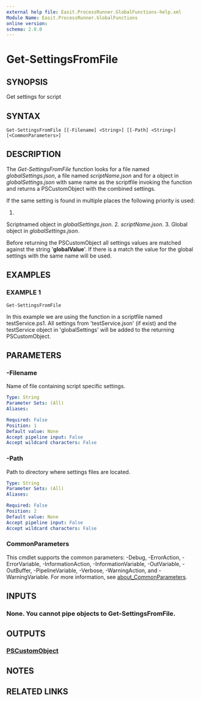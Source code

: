 ```yaml
---
external help file: Easit.ProcessRunner.GlobalFunctions-help.xml
Module Name: Easit.ProcessRunner.GlobalFunctions
online version:
schema: 2.0.0
---
```


# Get-SettingsFromFile

## SYNOPSIS
Get settings for script

## SYNTAX

```
Get-SettingsFromFile [[-Filename] <String>] [[-Path] <String>] [<CommonParameters>]
```

## DESCRIPTION
The *Get-SettingsFromFile* function looks for a file named *globalSettings.json*, a file named *scriptName.json* and for a object in *globalSettings.json* with same name as the scriptfile invoking the function and returns a PSCustomObject with the combined settings.

If the same setting is found in multiple places the following priority is used:

1.
Scriptnamed object in *globalSettings.json*.
2.
*scriptName.json*.
3.
Global object in *globalSettings.json*.

Before returning the PSCustomObject all settings values are matched against the string '__globalValue__'.
If there is a match the value for the global settings with the same name will be used.

## EXAMPLES

### EXAMPLE 1
```
Get-SettingsFromFile
```

In this example we are using the function in a scriptfile named testService.ps1.
All settings from 'testService.json' (if exist) and the testService object in 'globalSettings' will be added to the returning PSCustomObject.

## PARAMETERS

### -Filename
Name of file containing script specific settings.

```yaml
Type: String
Parameter Sets: (All)
Aliases:

Required: False
Position: 1
Default value: None
Accept pipeline input: False
Accept wildcard characters: False
```

### -Path
Path to directory where settings files are located.

```yaml
Type: String
Parameter Sets: (All)
Aliases:

Required: False
Position: 2
Default value: None
Accept pipeline input: False
Accept wildcard characters: False
```

### CommonParameters
This cmdlet supports the common parameters: -Debug, -ErrorAction, -ErrorVariable, -InformationAction, -InformationVariable, -OutVariable, -OutBuffer, -PipelineVariable, -Verbose, -WarningAction, and -WarningVariable. For more information, see [about_CommonParameters](http://go.microsoft.com/fwlink/?LinkID=113216).

## INPUTS

### None. You cannot pipe objects to Get-SettingsFromFile.
## OUTPUTS

### [PSCustomObject](https://learn.microsoft.com/en-us/dotnet/api/system.management.automation.pscustomobject)
## NOTES

## RELATED LINKS
